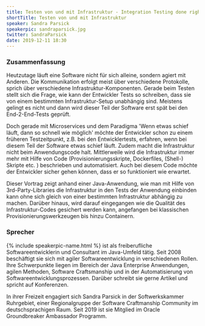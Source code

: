 ```yaml
---
title: Testen von und mit Infrastruktur - Integration Testing done right
shortTitle: Testen von und mit Infrastruktur
speaker: Sandra Parsick
speakerpic: sandraparsick.jpg
twitter: SandraParsick
date: 2019-12-11 18:30
---
```


### Zusammenfassung

Heutzutage läuft eine Software nicht für sich alleine, sondern agiert mit Anderen. Die Kommunikation erfolgt meist über verschiedene Protokolle, sprich über verschiedene Infrastruktur-Komponenten. Gerade beim Testen stellt sich die Frage, wie kann der Entwickler Tests so schreiben, dass sie von einem bestimmten Infrastruktur-Setup unabhängig sind. Meistens gelingt es nicht und dann wird dieser Teil der Software erst spät bei den End-2-End-Tests geprüft. 

Doch gerade mit Microservices und dem Paradigma 'Wenn etwas schief läuft, dann so schnell wie möglich' möchte der Entwickler schon zu einem früheren Testzeitpunkt, z.B. bei den Entwicklertests, erfahren, wenn bei diesem Teil der Software etwas schief läuft. Zudem macht die Infrastruktur nicht beim Anwendungscode halt. Mittlerweile wird die Infrastruktur immer mehr mit Hilfe von Code (Provisionierungsskripte, Dockerfiles, (Shell-) Skripte etc. ) beschrieben und automatisiert. Auch bei diesem Code möchte der Entwickler sicher gehen können, dass er so funktioniert wie erwartet. 

Dieser Vortrag zeigt anhand einer Java-Anwendung, wie man mit Hilfe von 3rd-Party-Libraries die Infrastruktur in den Tests der Anwendung einbinden kann ohne sich gleich von einer bestimmten Infrastruktur abhängig zu machen. Darüber hinaus, wird darauf eingegangen wie die Qualität des Infrastruktur-Codes gesichert werden kann, angefangen bei klassischen Provisionierungswerkzeugen bis hinzu Containern.

### Sprecher

{% include speakerpic-name.html %} ist als freiberufliche Softwareentwicklerin und Consultant im Java-Umfeld tätig. Seit 2008 beschäftigt sie sich mit agiler Softwareentwicklung in verschiedenen Rollen. Ihre Schwerpunkte liegen im Bereich der Java Enterprise Anwendungen, agilen Methoden, Software Craftsmanship und in der Automatisierung von Softwareentwicklungsprozessen. Darüber schreibt sie gerne Artikel und  spricht auf Konferenzen.

In ihrer Freizeit engagiert sich Sandra Parsick in der Softwerkskammer Ruhrgebiet, einer Regionalgruppe der Software Craftmanship Community im deutschsprachigen Raum. Seit 2019 ist sie Mitglied im Oracle Groundbreaker Ambassador Programm.
